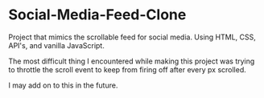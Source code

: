 # Social-Media-Feed-Clone
Project that mimics the scrollable feed for social media. Using HTML, CSS, API's, and vanilla JavaScript.


The most difficult thing I encountered while making this project was trying to throttle the scroll event
to keep from firing off after every px scrolled.

I may add on to this in the future.

